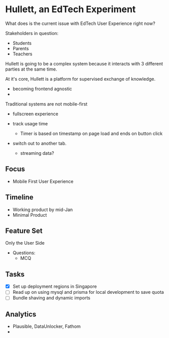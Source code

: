 
# Hullett, an EdTech Experiment

What does is the current issue with EdTech User Experience right now?

Stakeholders in question:

- Students
- Parents
- Teachers

Hullett is going to be a complex system because it interacts with 3 different parties at the same time.

At it's core, Hullett is a platform for supervised exchange of knowledge.
- becoming frontend agnostic
- 

Traditional systems are not mobile-first
- fullscreen experience

- track usage time
  - Timer is based on timestamp on page load and ends on button click
- switch out to another tab.
  - streaming data?

## Focus

- Mobile First User Experience

## Timeline

- Working product by mid-Jan
- Minimal Product 

## Feature Set

Only the User Side
- Questions:
  - MCQ

## Tasks

- [x] Set up deployment regions in Singapore
- [ ] Read up on using mysql and prisma for local development to save quota
- [ ] Bundle shaving and dynamic imports

## Analytics

- Plausible, DataUnlocker, Fathom
- 